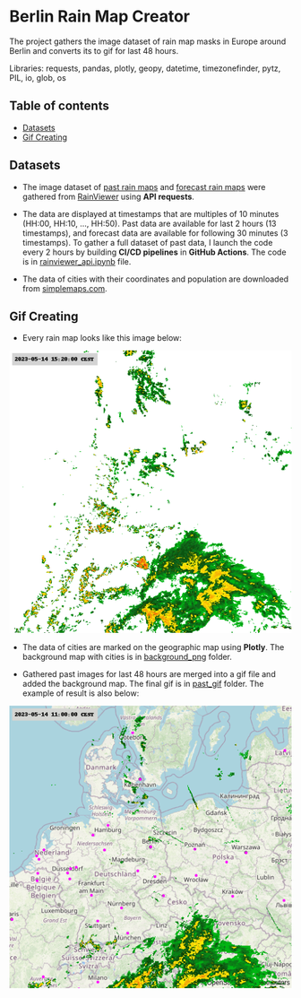 # Berlin Rain Map Creator

The project gathers the image dataset of rain map masks in Europe around Berlin and converts its to gif for last 48 hours. 

Libraries: requests, pandas, plotly, geopy, datetime, timezonefinder, pytz, PIL, io, glob, os



## Table of contents
- [Datasets](#datasets)
- [Gif Creating](#gif-creating)



## Datasets

- The image dataset of [past rain maps](https://github.com/am-tropin/rain-maps-api/tree/main/past_png) and [forecast rain maps](https://github.com/am-tropin/rain-maps-api/tree/main/nowcast_png) were gathered from [RainViewer](https://www.rainviewer.com/api/weather-maps-api.html) using **API requests**. 

- The data are displayed at timestamps that are multiples of 10 minutes (HH:00, HH:10, ..., HH:50). Past data are available for last 2 hours (13 timestamps), and forecast data are available for following 30 minutes (3 timestamps). To gather a full dataset of past data, I launch the code every 2 hours by building **CI/CD pipelines** in **GitHub Actions**. The code is in [rainviewer_api.ipynb](https://github.com/am-tropin/rain-maps-api/blob/main/rainviewer_api.ipynb) file.

- The data of cities with their coordinates and population are downloaded from [simplemaps.com](https://simplemaps.com/data/world-cities). 


## Gif Creating

- Every rain map looks like this image below:

![Example of rain map](https://github.com/am-tropin/rain-maps-api/blob/main/for_readme/berlin_1684070400.png)

- The data of cities are marked on the geographic map using **Plotly**. The background map with cities is in [background_png](https://github.com/am-tropin/rain-maps-api/tree/main/background_png) folder.

- Gathered past images for last 48 hours are merged into a gif file and added the background map. The final gif is in [past_gif](https://github.com/am-tropin/rain-maps-api/tree/main/past_gif) folder. The example of result is also below:

![Gif for May 14, 2023](https://github.com/am-tropin/rain-maps-api/blob/main/for_readme/berlin%202023-05-14%2015%3A20%3A19%20CEST_back.gif)
